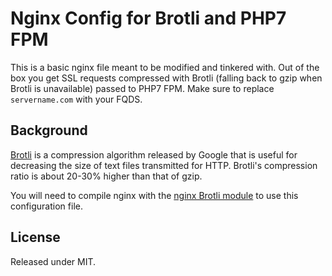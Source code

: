# Nginx Config for Brotli and PHP7 FPM

This is a basic nginx file meant to be modified and tinkered with. Out of the box you get SSL requests compressed with Brotli (falling back to gzip when Brotli is unavailable) passed to PHP7 FPM. Make sure to replace `servername.com` with your FQDS.

## Background

[Brotli](https://github.com/google/brotli) is a compression algorithm released by Google that is useful for decreasing the size of text files transmitted for HTTP. Brotli's compression ratio is about 20-30% higher than that of gzip.

You will need to compile nginx with the [nginx Brotli module](https://github.com/google/ngx_brotli) to use this configuration file.

## License
Released under MIT.